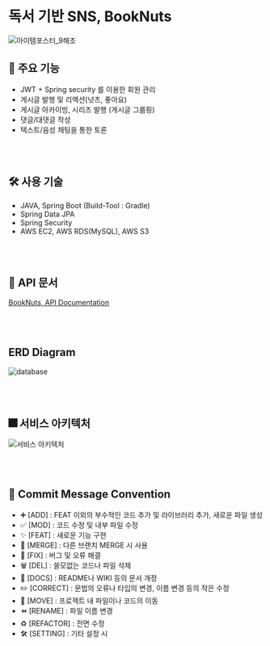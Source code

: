 # 독서 기반 SNS, BookNuts

![아이템포스터_9해조](https://user-images.githubusercontent.com/78673570/180656664-afff889d-366d-4bb4-b677-ec8d18505f39.jpg)

## 🥜 주요 기능
- JWT + Spring security 를 이용한 회원 관리
- 게시글 발행 및 리액션(넛츠, 좋아요)
- 게시글 아카이빙, 시리즈 발행 (게시글 그룹핑)
- 댓글/대댓글 작성
- 텍스트/음성 채팅을 통한 토론


<br><br>
## 🛠 사용 기술
- JAVA, Spring Boot (Build-Tool : Gradle)
- Spring Data JPA
- Spring Security
- AWS EC2, AWS RDS(MySQL), AWS S3


<br><br>
## 📑 API 문서
[BookNuts, API Documentation](https://documenter.getpostman.com/view/18461572/UzJQpDsB)


<br><br>
## ERD Diagram
![database](https://user-images.githubusercontent.com/78673570/180656690-d09820bb-f646-49aa-854a-aae3404eab1c.png)


<br><br>
## 🎆 서비스 아키텍처
![서비스 아키텍처](https://user-images.githubusercontent.com/78673570/180656732-51170dcc-8a4d-4e14-a330-a2860172d804.png)


<br><br>
## 📌 Commit Message Convention
- ➕ [ADD] : FEAT 이외의 부수적인 코드 추가 및 라이브러리 추가, 새로운 파일 생성
- ✅ [MOD] : 코드 수정 및 내부 파일 수정
- ✨ [FEAT] : 새로운 기능 구현
- 🔀 [MERGE] : 다른 브랜치 MERGE 시 사용
- 🔨 [FIX] : 버그 및 오류 해결
- 🗑️ [DEL] : 쓸모없는 코드나 파일 삭제
- 📝 [DOCS] : README나 WIKI 등의 문서 개정
- ✏️ [CORRECT] : 문법의 오류나 타입의 변경, 이름 변경 등의 작은 수정
- 🚚 [MOVE] : 프로젝트 내 파일이나 코드의 이동
- ⏪️ [RENAME] : 파일 이름 변경
- ♻️ [REFACTOR] : 전면 수정
- 🛠 [SETTING] : 기타 설정 시



